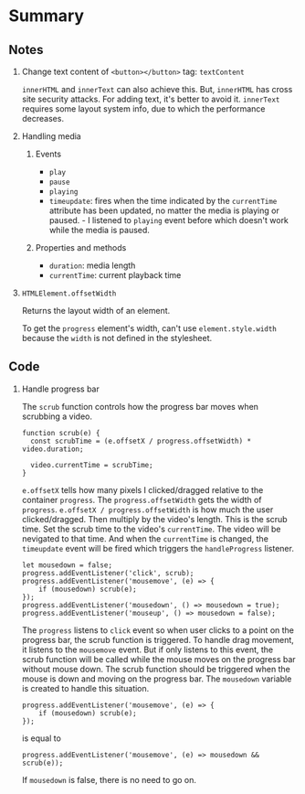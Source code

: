 # Summary

## Notes

1. Change text content of `<button></button>` tag: `textContent`

    `innerHTML` and `innerText` can also achieve this. But, `innerHTML` has cross site security attacks. For adding text, it's better to avoid it. `innerText` requires some layout system info, due to which the performance decreases.
    
2. Handling media

    1. Events
        
        * `play`
        * `pause`
        * `playing`
        * `timeupdate`: fires when the time indicated by the `currentTime` attribute has been updated, no matter the media is playing or paused. - I listened to `playing` event before which doesn't work while the media is paused.
    
    2. Properties and methods

        * `duration`: media length
        * `currentTime`: current playback time

3. `HTMLElement.offsetWidth`

    Returns the layout width of an element. 
    
    To get the `progress` element's width, can't use `element.style.width` because the `width` is not defined in the stylesheet. 
    
## Code

1. Handle progress bar

    The `scrub` function controls how the progress bar moves when scrubbing a video.
    
    ```
    function scrub(e) {
      const scrubTime = (e.offsetX / progress.offsetWidth) * video.duration;
      
      video.currentTime = scrubTime;
    }
    ```
    
    `e.offsetX` tells how many pixels I clicked/dragged relative to the container `progress`. The `progress.offsetWidth` gets the width of `progress`. `e.offsetX / progress.offsetWidth` is how much the user clicked/dragged. Then multiply by the video's length. This is the scrub time. Set the scrub time to the video's `currentTime`. The video will be nevigated to that time. And when the `currentTime` is changed, the `timeupdate` event will be fired which triggers the `handleProgress` listener.
    
    ```
    let mousedown = false;
    progress.addEventListener('click', scrub);
    progress.addEventListener('mousemove', (e) => {
        if (mousedown) scrub(e);
    });
    progress.addEventListener('mousedown', () => mousedown = true);
    progress.addEventListener('mouseup', () => mousedown = false);
    ```
    
    The `progress` listens to `click` event so when user clicks to a point on the progress bar, the scrub function is triggered. To handle drag movement, it listens to the `mousemove` event. But if only listens to this event, the scrub function will be called while the mouse moves on the progress bar without mouse down. The scrub function should be triggered when the mouse is down and moving on the progress bar. The `mousedown` variable is created to handle this situation. 
    
    ```
    progress.addEventListener('mousemove', (e) => {
        if (mousedown) scrub(e);
    });
    ``` 
    
    is equal to
    
    ```
    progress.addEventListener('mousemove', (e) => mousedown && scrub(e));
    ```
    
    If `mousedown` is false, there is no need to go on.
    